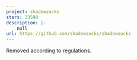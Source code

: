 ```yaml
---
project: shadowsocks
stars: 33590
description: |-
    null
url: https://github.com/shadowsocks/shadowsocks
---
```


Removed according to regulations.

